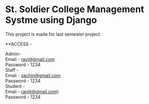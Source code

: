 St. Soldier College Management Systme using Django
===
This project is made for last semester project.

**ACCESS -
  
  Admin-\
   Email - ravi@gmail.com\
   Password - 1234\
  Staff -\
    Email - sachin@gmail.com\
    Password - 1234\
   Student -\
    Email - ranjit@gmail.com\  
    Password - 1234
  
  

